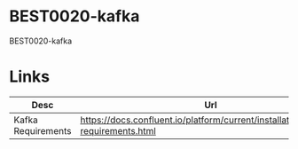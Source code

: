 # BEST0020-kafka
BEST0020-kafka



# Links

| Desc               | Url                                                                              |
| ------------------ | -------------------------------------------------------------------------------- |
| Kafka Requirements | https://docs.confluent.io/platform/current/installation/system-requirements.html |